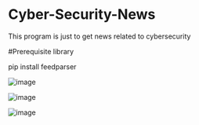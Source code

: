 # Cyber-Security-News

This program is just to get news related to cybersecurity 

#Prerequisite library

pip install feedparser

![image](https://user-images.githubusercontent.com/81178088/152936482-d0ec7df6-afd2-41e5-b314-bb679aafba05.png)

![image](https://user-images.githubusercontent.com/81178088/152936507-0dde6255-c129-49fd-a9a6-3490ee1ffedd.png)

![image](https://user-images.githubusercontent.com/81178088/152936570-1e2a2425-04e8-4a0c-b34b-c0f8399a7fac.png)

